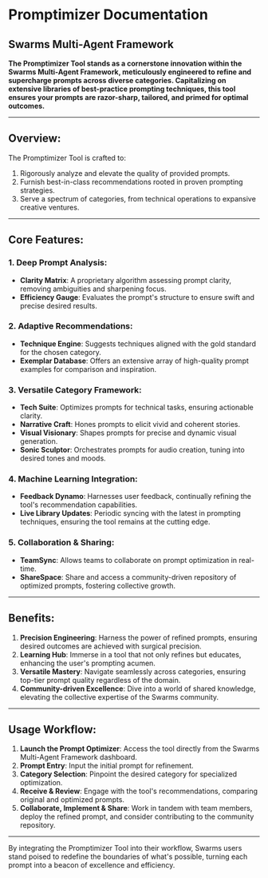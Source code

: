 # Promptimizer Documentation
## Swarms Multi-Agent Framework

**The Promptimizer Tool stands as a cornerstone innovation within the Swarms Multi-Agent Framework, meticulously engineered to refine and supercharge prompts across diverse categories. Capitalizing on extensive libraries of best-practice prompting techniques, this tool ensures your prompts are razor-sharp, tailored, and primed for optimal outcomes.**

---

## Overview:

The Promptimizer Tool is crafted to:
1. Rigorously analyze and elevate the quality of provided prompts.
2. Furnish best-in-class recommendations rooted in proven prompting strategies.
3. Serve a spectrum of categories, from technical operations to expansive creative ventures.

---

## Core Features:

### 1. Deep Prompt Analysis:

- **Clarity Matrix**: A proprietary algorithm assessing prompt clarity, removing ambiguities and sharpening focus.
- **Efficiency Gauge**: Evaluates the prompt's structure to ensure swift and precise desired results.

### 2. Adaptive Recommendations:

- **Technique Engine**: Suggests techniques aligned with the gold standard for the chosen category.
- **Exemplar Database**: Offers an extensive array of high-quality prompt examples for comparison and inspiration.

### 3. Versatile Category Framework:

- **Tech Suite**: Optimizes prompts for technical tasks, ensuring actionable clarity.
- **Narrative Craft**: Hones prompts to elicit vivid and coherent stories.
- **Visual Visionary**: Shapes prompts for precise and dynamic visual generation.
- **Sonic Sculptor**: Orchestrates prompts for audio creation, tuning into desired tones and moods.

### 4. Machine Learning Integration:

- **Feedback Dynamo**: Harnesses user feedback, continually refining the tool's recommendation capabilities.
- **Live Library Updates**: Periodic syncing with the latest in prompting techniques, ensuring the tool remains at the cutting edge.

### 5. Collaboration & Sharing:

- **TeamSync**: Allows teams to collaborate on prompt optimization in real-time.
- **ShareSpace**: Share and access a community-driven repository of optimized prompts, fostering collective growth.

---

## Benefits:

1. **Precision Engineering**: Harness the power of refined prompts, ensuring desired outcomes are achieved with surgical precision.
2. **Learning Hub**: Immerse in a tool that not only refines but educates, enhancing the user's prompting acumen.
3. **Versatile Mastery**: Navigate seamlessly across categories, ensuring top-tier prompt quality regardless of the domain.
4. **Community-driven Excellence**: Dive into a world of shared knowledge, elevating the collective expertise of the Swarms community.

---

## Usage Workflow:

1. **Launch the Prompt Optimizer**: Access the tool directly from the Swarms Multi-Agent Framework dashboard.
2. **Prompt Entry**: Input the initial prompt for refinement.
3. **Category Selection**: Pinpoint the desired category for specialized optimization.
4. **Receive & Review**: Engage with the tool's recommendations, comparing original and optimized prompts.
5. **Collaborate, Implement & Share**: Work in tandem with team members, deploy the refined prompt, and consider contributing to the community repository.

---

By integrating the Promptimizer Tool into their workflow, Swarms users stand poised to redefine the boundaries of what's possible, turning each prompt into a beacon of excellence and efficiency.

